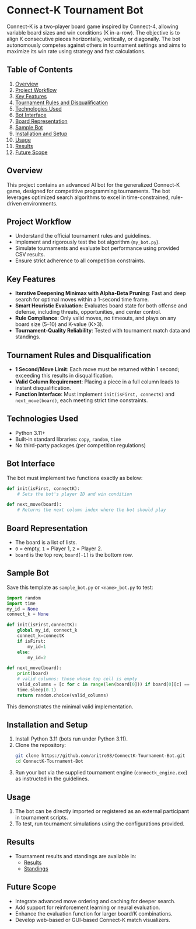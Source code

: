 # Connect-K Tournament Bot

Connect-K is a two-player board game inspired by Connect-4, allowing variable board sizes and win conditions (K in-a-row). The objective is to align K consecutive pieces horizontally, vertically, or diagonally. The bot autonomously competes against others in tournament settings and aims to maximize its win rate using strategy and fast calculations.

## Table of Contents
1. [Overview](#overview)
2. [Project Workflow](#project-workflow)
3. [Key Features](#key-features)
4. [Tournament Rules and Disqualification](#tournament-rules-and-disqualification)
5. [Technologies Used](#technologies-used)
6. [Bot Interface](#bot-interface)
7. [Board Representation](#board-representation)
8. [Sample Bot](#sample-bot)
9. [Installation and Setup](#installation-and-setup)
10. [Usage](#usage)
11. [Results](#results)
12. [Future Scope](#future-scope)

## Overview
This project contains an advanced AI bot for the generalized Connect-K game, designed for competitive programming tournaments. The bot leverages optimized search algorithms to excel in time-constrained, rule-driven environments.

## Project Workflow
- Understand the official tournament rules and guidelines.
- Implement and rigorously test the bot algorithm (`my_bot.py`).
- Simulate tournaments and evaluate bot performance using provided CSV results.
- Ensure strict adherence to all competition constraints.

## Key Features
- **Iterative Deepening Minimax with Alpha-Beta Pruning**: Fast and deep search for optimal moves within a 1-second time frame.
- **Smart Heuristic Evaluation**: Evaluates board state for both offense and defense, including threats, opportunities, and center control.
- **Rule Compliance**: Only valid moves, no timeouts, and plays on any board size (5–10) and K-value (K>3).
- **Tournament-Quality Reliability**: Tested with tournament match data and standings.

## Tournament Rules and Disqualification
- **1 Second/Move Limit**: Each move must be returned within 1 second; exceeding this results in disqualification.
- **Valid Column Requirement**: Placing a piece in a full column leads to instant disqualification.
- **Function Interface**: Must implement `init(isFirst, connectK)` and `next_move(board)`, each meeting strict time constraints.

## Technologies Used
- Python 3.11+
- Built-in standard libraries: `copy`, `random`, `time`
- No third-party packages (per competition regulations)

## Bot Interface
The bot must implement two functions exactly as below:
```python
def init(isFirst, connectK):
    # Sets the bot's player ID and win condition

def next_move(board):
    # Returns the next column index where the bot should play
```

## Board Representation
- The board is a list of lists.
- `0` = empty, `1` = Player 1, `2` = Player 2.
- `board` is the top row, `board[-1]` is the bottom row.

## Sample Bot
Save this template as `sample_bot.py` or `<name>_bot.py` to test:
```python
import random
import time
my_id = None
connect_k = None

def init(isFirst,connectK):
    global my_id, connect_k
    connect_k=connectK
    if isFirst:
        my_id=1
    else:
        my_id=2

def next_move(board):
    print(board)
    # valid columns: those whose top cell is empty
    valid_columns = [c for c in range(len(board[0])) if board[0][c] == 0]
    time.sleep(0.1) 
    return random.choice(valid_columns)
```
This demonstrates the minimal valid implementation.

## Installation and Setup
1. Install Python 3.11 (bots run under Python 3.11).
2. Clone the repository:
   ```bash
   git clone https://github.com/aritro98/ConnectK-Tournament-Bot.git
   cd ConnectK-Tournament-Bot
   ```
3. Run your bot via the supplied tournament engine (`connectk_engine.exe`) as instructed in the guidelines.

## Usage
1. The bot can be directly imported or registered as an external participant in tournament scripts.
2. To test, run tournament simulations using the configurations provided.

## Results
- Tournament results and standings are available in:
  - [Results](./stats/tournament_matrix_k5.csv)
  - [Standings](./stats/tournament_standings_k5.csv)

## Future Scope
- Integrate advanced move ordering and caching for deeper search.
- Add support for reinforcement learning or neural evaluation.
- Enhance the evaluation function for larger board/K combinations.
- Develop web-based or GUI-based Connect-K match visualizers.